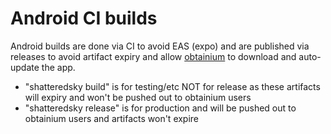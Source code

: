 # Android CI builds

Android builds are done via CI to avoid EAS (expo) and are published via releases to avoid artifact expiry and allow [obtainium](https://obtainium.imranr.dev/) to download and auto-update the app.

- "shatteredsky build" is for testing/etc NOT for release as these artifacts will expiry and won't be pushed out to obtainium users
- "shatteredsky release" is for production and will be pushed out to obtainium users and artifacts won't expire
